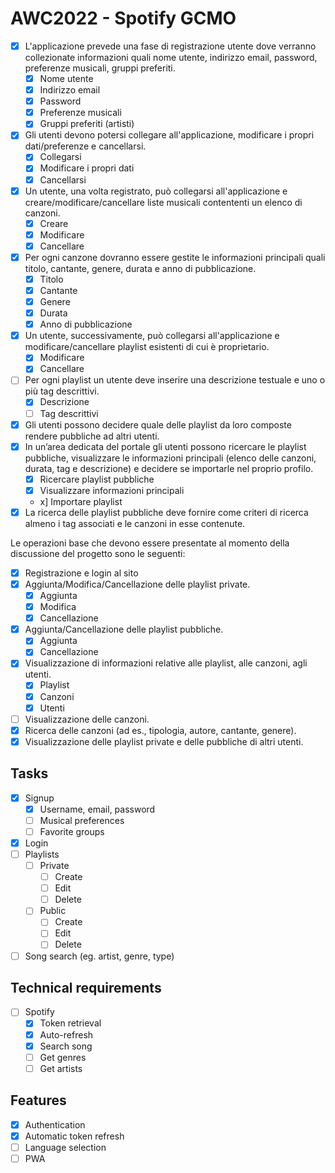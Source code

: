 # AWC2022 - Spotify GCMO

-   [x] L'applicazione prevede una fase di registrazione utente dove verranno collezionate informazioni quali nome utente, indirizzo email, password, preferenze musicali, gruppi preferiti.
    -   [x] Nome utente
    -   [x] Indirizzo email
    -   [x] Password
    -   [x] Preferenze musicali
    -   [x] Gruppi preferiti (artisti)
-   [x] Gli utenti devono potersi collegare all'applicazione, modificare i propri dati/preferenze e cancellarsi.
    -   [x] Collegarsi
    -   [x] Modificare i propri dati
    -   [x] Cancellarsi
-   [x] Un utente, una volta registrato, può collegarsi all'applicazione e creare/modificare/cancellare liste musicali contententi un elenco di canzoni.
    -   [x] Creare
    -   [x] Modificare
    -   [x] Cancellare
-   [x] Per ogni canzone dovranno essere gestite le informazioni principali quali titolo, cantante, genere, durata e anno di pubblicazione.
    -   [x] Titolo
    -   [x] Cantante
    -   [x] Genere
    -   [x] Durata
    -   [x] Anno di pubblicazione
-   [x] Un utente, successivamente, può collegarsi all'applicazione e modificare/cancellare playlist esistenti di cui è proprietario.
    -   [x] Modificare
    -   [x] Cancellare
-   [ ] Per ogni playlist un utente deve inserire una descrizione testuale e uno o più tag descrittivi.
    -   [x] Descrizione
    -   [ ] Tag descrittivi
-   [x] Gli utenti possono decidere quale delle playlist da loro composte rendere pubbliche ad altri utenti.
-   [x] In un’area dedicata del portale gli utenti possono ricercare le playlist pubbliche, visualizzare le informazioni principali (elenco delle canzoni, durata, tag e descrizione) e decidere se importarle nel proprio profilo.
    -   [x] Ricercare playlist pubbliche
    -   [x] Visualizzare informazioni principali
    -   x] Importare playlist
-   [x] La ricerca delle playlist pubbliche deve fornire come criteri di ricerca almeno i tag associati e le canzoni in esse contenute.

Le operazioni base che devono essere presentate al momento della discussione del progetto sono le seguenti:

-   [x] Registrazione e login al sito
-   [x] Aggiunta/Modifica/Cancellazione delle playlist private.
    -   [x] Aggiunta
    -   [x] Modifica
    -   [x] Cancellazione
-   [x] Aggiunta/Cancellazione delle playlist pubbliche.
    -   [x] Aggiunta
    -   [x] Cancellazione
-   [x] Visualizzazione di informazioni relative alle playlist, alle canzoni, agli utenti.
    -   [x] Playlist
    -   [x] Canzoni
    -   [x] Utenti
-   [ ] Visualizzazione delle canzoni.
-   [x] Ricerca delle canzoni (ad es., tipologia, autore, cantante, genere).
-   [x] Visualizzazione delle playlist private e delle pubbliche di altri utenti.

## Tasks

-   [x] Signup
    -   [x] Username, email, password
    -   [ ] Musical preferences
    -   [ ] Favorite groups
-   [x] Login
-   [ ] Playlists
    -   [ ] Private
        -   [ ] Create
        -   [ ] Edit
        -   [ ] Delete
    -   [ ] Public
        -   [ ] Create
        -   [ ] Edit
        -   [ ] Delete
-   [ ] Song search (eg. artist, genre, type)

## Technical requirements

-   [ ] Spotify
    -   [x] Token retrieval
    -   [x] Auto-refresh
    -   [x] Search song
    -   [ ] Get genres
    -   [ ] Get artists

## Features

-   [x] Authentication
-   [x] Automatic token refresh
-   [ ] Language selection
-   [ ] PWA
